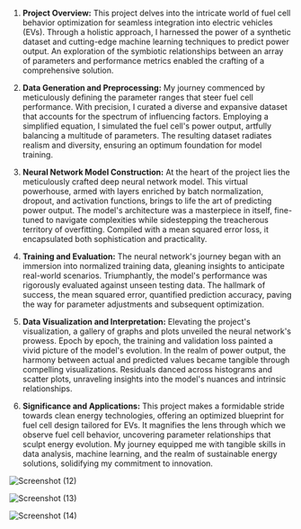 1. **Project Overview:**
   This project delves into the intricate world of fuel cell behavior optimization for seamless integration into electric vehicles (EVs). Through a holistic approach, I harnessed the power of a synthetic dataset and cutting-edge machine learning techniques to predict power output. An exploration of the symbiotic relationships between an array of parameters and performance metrics enabled the crafting of a comprehensive solution.

2. **Data Generation and Preprocessing:**
   My journey commenced by meticulously defining the parameter ranges that steer fuel cell performance. With precision, I curated a diverse and expansive dataset that accounts for the spectrum of influencing factors. Employing a simplified equation, I simulated the fuel cell's power output, artfully balancing a multitude of parameters. The resulting dataset radiates realism and diversity, ensuring an optimum foundation for model training.

3. **Neural Network Model Construction:**
   At the heart of the project lies the meticulously crafted deep neural network model. This virtual powerhouse, armed with layers enriched by batch normalization, dropout, and activation functions, brings to life the art of predicting power output. The model's architecture was a masterpiece in itself, fine-tuned to navigate complexities while sidestepping the treacherous territory of overfitting. Compiled with a mean squared error loss, it encapsulated both sophistication and practicality.

4. **Training and Evaluation:**
   The neural network's journey began with an immersion into normalized training data, gleaning insights to anticipate real-world scenarios. Triumphantly, the model's performance was rigorously evaluated against unseen testing data. The hallmark of success, the mean squared error, quantified prediction accuracy, paving the way for parameter adjustments and subsequent optimization.

5. **Data Visualization and Interpretation:**
   Elevating the project's visualization, a gallery of graphs and plots unveiled the neural network's prowess. Epoch by epoch, the training and validation loss painted a vivid picture of the model's evolution. In the realm of power output, the harmony between actual and predicted values became tangible through compelling visualizations. Residuals danced across histograms and scatter plots, unraveling insights into the model's nuances and intrinsic relationships.

6. **Significance and Applications:**
   This project makes a formidable stride towards clean energy technologies, offering an optimized blueprint for fuel cell design tailored for EVs. It magnifies the lens through which we observe fuel cell behavior, uncovering parameter relationships that sculpt energy evolution. My journey equipped me with tangible skills in data analysis, machine learning, and the realm of sustainable energy solutions, solidifying my commitment to innovation.

![Screenshot (12)](https://github.com/CreateJas/Project-Fuel-Cell-Performance-Prediction-and-Optimization-/assets/91935368/b74fa77f-ee41-489a-9c3a-8f85a4a66432)

![Screenshot (13)](https://github.com/CreateJas/Project-Fuel-Cell-Performance-Prediction-and-Optimization-/assets/91935368/657105c2-afd2-4554-8061-79e0d7379faa)

![Screenshot (14)](https://github.com/CreateJas/Project-Fuel-Cell-Performance-Prediction-and-Optimization-/assets/91935368/82fc2a65-e629-4970-a0eb-d0428d38482f)





